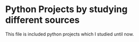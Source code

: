 # Python Projects by studying different sources
This file is included python projects which I studied until now. 


